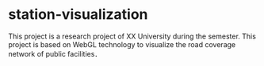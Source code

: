 # station-visualization

This project is a research project of XX University during the semester.
This project is based on WebGL technology to visualize the road coverage network of public facilities．

